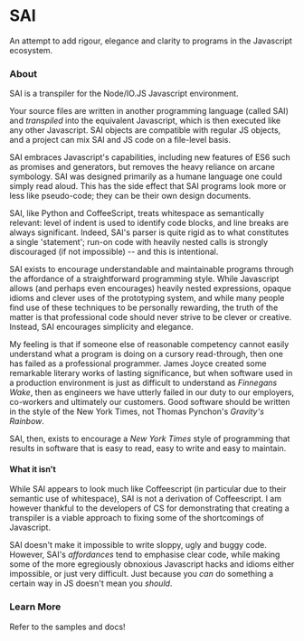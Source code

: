 # SAI
An attempt to add rigour, elegance and clarity to programs in the Javascript ecosystem.

### About

SAI is a transpiler for the Node/IO.JS Javascript environment. 

Your source files are written in another programming language (called SAI) and _transpiled_ into the equivalent Javascript, which is then executed like any other Javascript. SAI objects are compatible with regular JS objects, and a project can mix SAI and JS code on a file-level basis. 

SAI embraces Javascript's capabilities, including new features of ES6 such as promises and generators, but removes the heavy reliance on arcane symbology. SAI was designed primarily as a humane language one could simply read aloud. This has the side effect that SAI programs look more or less like pseudo-code; they can be their own design documents.

SAI, like Python and CoffeeScript, treats whitespace as semantically relevant: level of indent is used to identify code blocks, and line breaks are always significant. Indeed, SAI's parser is quite rigid as to what constitutes a single 'statement'; run-on code with heavily nested calls is strongly discouraged (if not impossible) -- and this is intentional.

SAI exists to encourage understandable and maintainable programs through the affordance of a straightforward programming style. While Javascript allows (and perhaps even encourages) heavily nested expressions, opaque idioms and clever uses of the prototyping system, and while many people find use of these techniques to be personally rewarding, the truth of the matter is that professional code should never strive to be clever or creative. Instead, SAI encourages simplicity and elegance.

My feeling is that if someone else of reasonable competency cannot easily understand what a program is doing on a cursory read-through, then one has failed as a professional programmer. James Joyce created some remarkable literary works of lasting significance, but when software used in a production environment is just as difficult to understand as _Finnegans Wake_, then as engineers we have utterly failed in our duty to our employers, co-workers and ultimately our customers. Good software should be written in the style of the New York Times, not Thomas Pynchon's _Gravity's Rainbow_. 

SAI, then, exists to encourage a _New York Times_ style of programming that results in software that is easy to read, easy to write and easy to maintain. 

#### What it isn't

While SAI appears to look much like Coffeescript (in particular due to their semantic use of whitespace), SAI is not a derivation of Coffeescript. I am however thankful to the developers of CS for demonstrating that creating a transpiler is a viable approach to fixing some of the shortcomings of Javascript. 

SAI doesn't make it impossible to write sloppy, ugly and buggy code.  However, SAI's _affordances_ tend to emphasise clear code, while making some of the more egregiously obnoxious Javascript hacks and idioms either impossible, or just very difficult. Just because you _can_ do something a certain way in JS doesn't mean you _should_.

### Learn More

Refer to the samples and docs!

